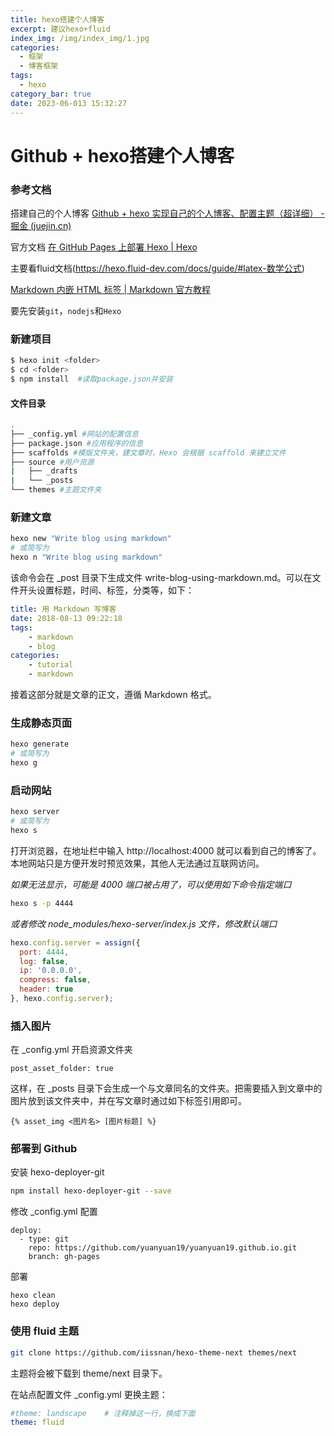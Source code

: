 ```yaml
---
title: hexo搭建个人博客
excerpt: 建议hexo+fluid
index_img: /img/index_img/1.jpg
categories:
  - 框架
  - 博客框架
tags:
  - hexo
category_bar: true
date: 2023-06-013 15:32:27
---
```


# Github + hexo搭建个人博客

### 参考文档

搭建自己的个人博客 [Github + hexo 实现自己的个人博客、配置主题（超详细） - 掘金 (juejin.cn)](https://juejin.cn/post/7064515729298554887)

官方文档 [在 GitHub Pages 上部署 Hexo | Hexo](https://hexo.io/zh-cn/docs/github-pages)

主要看fluid文档(https://hexo.fluid-dev.com/docs/guide/#latex-数学公式)

[Markdown 内嵌 HTML 标签 | Markdown 官方教程](https://markdown.com.cn/basic-syntax/htmls.html)

要先安装`git`，`nodejs`和`Hexo`

### 新建项目

```bash
$ hexo init <folder>
$ cd <folder>
$ npm install  #读取package.json并安装
```

#### 文件目录

```bash
.
├── _config.yml #网站的配置信息
├── package.json #应用程序的信息
├── scaffolds #模版文件夹，建文章时，Hexo 会根据 scaffold 来建立文件
├── source #用户资源
|   ├── _drafts
|   └── _posts
└── themes #主题文件夹
```

### 新建文章

```bash
hexo new "Write blog using markdown"
# 或简写为
hexo n "Write blog using markdown"
```

该命令会在 _post 目录下生成文件 write-blog-using-markdown.md。可以在文件开头设置标题，时间、标签，分类等，如下：

```yaml
title: 用 Markdown 写博客
date: 2018-08-13 09:22:18
tags:
    - markdown
    - blog
categories:
    - tutorial
    - markdown
```

接着这部分就是文章的正文，遵循 Markdown 格式。

### 生成静态页面

```bash
hexo generate
# 或简写为
hexo g
```

### 启动网站

```bash
hexo server
# 或简写为
hexo s
```

打开浏览器，在地址栏中输入 http://localhost:4000 就可以看到自己的博客了。本地网站只是方便开发时预览效果，其他人无法通过互联网访问。

*如果无法显示，可能是 4000 端口被占用了，可以使用如下命令指定端口*

```bash
hexo s -p 4444
```

*或者修改 node_modules/hexo-server/index.js 文件，修改默认端口*

```js
hexo.config.server = assign({
  port: 4444,
  log: false,
  ip: '0.0.0.0',
  compress: false,
  header: true
}, hexo.config.server);
```

### 插入图片

在 _config.yml 开启资源文件夹

```text
post_asset_folder: true
```

这样，在 _posts 目录下会生成一个与文章同名的文件夹。把需要插入到文章中的图片放到该文件夹中，并在写文章时通过如下标签引用即可。

```text
{% asset_img <图片名> [图片标题] %}
```

### 部署到 Github

安装 hexo-deployer-git

```bash
npm install hexo-deployer-git --save
```

修改 _config.yml 配置

```text
deploy:
  - type: git
    repo: https://github.com/yuanyuan19/yuanyuan19.github.io.git
    branch: gh-pages
```

部署

```
hexo clean
hexo deploy
```

### 使用 fluid 主题

```bash
git clone https://github.com/iissnan/hexo-theme-next themes/next
```

主题将会被下载到 theme/next 目录下。

在站点配置文件 _config.yml 更换主题：

```yaml
#theme: landscape    # 注释掉这一行，换成下面
theme: fluid
```

